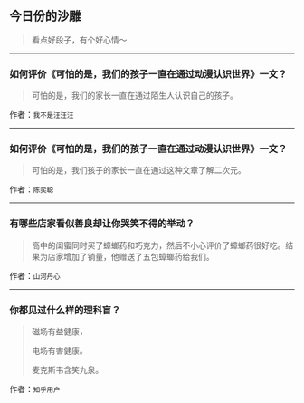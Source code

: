 ## 今日份的沙雕

> 看点好段子，有个好心情～


 
---

### 如何评价《可怕的是，我们的孩子一直在通过动漫认识世界》一文？

> 可怕的是，我们的家长一直在通过陌生人认识自己的孩子。


作者：`我不是汪汪汪`

---

### 如何评价《可怕的是，我们的孩子一直在通过动漫认识世界》一文？

> 可怕的是，我们孩子的家长一直在通过这种文章了解二次元。


作者：`陈奕聪`

---

### 有哪些店家看似善良却让你哭笑不得的举动？

> 高中的闺蜜同时买了蟑螂药和巧克力，然后不小心评价了蟑螂药很好吃。结果为店家增加了销量，他赠送了五包蟑螂药给我们。


作者：`山河丹心`

---

### 你都见过什么样的理科盲？

> 磁场有益健康，
> 
> 电场有害健康。
> 
> 麦克斯韦含笑九泉。


作者：`知乎用户`